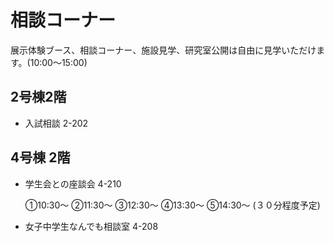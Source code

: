 # 相談コーナー 
展示体験ブース、相談コーナー、施設見学、研究室公開は自由に見学いただけます。(10:00～15:00) 

## 2号棟2階 
- 入試相談 2-202 
## 4号棟 2階 
- 学生会との座談会 4-210 

  ①10:30～ ②11:30～ ③12:30～ 
  ④13:30～ ⑤14:30～ (３０分程度予定) 

- 女子中学生なんでも相談室 4-208 
